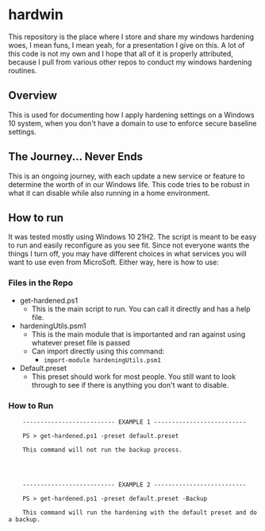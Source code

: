 # hardwin
This repository is the place where I store and share my windows hardening woes, I mean funs, I mean yeah, for a presentation I give on this.  A lot of this code is not my own and I hope that all of it is properly attributed, because I pull from various other repos to conduct my windows hardening routines.


## Overview

This is used for documenting how I apply hardening settings on a Windows 10 system, when you don't have a domain to use to enforce secure baseline settings.

## The Journey...  Never Ends

This is an ongoing journey, with each update a new service or feature to determine the worth of in our Windows life.  This code tries to be robust in what it can disable while also running in a home environment.  

## How to run 

It was tested mostly using Windows 10 21H2.  The script is meant to be easy to run and easily reconfigure as you see fit.  Since not everyone wants the things I turn off, you may have different choices in what services you will want to use even from MicroSoft.  Either way, here is how to use:


### Files in the Repo

- get-hardened.ps1
    - This is the main script to run.  You can call it directly and has a help file.
- hardeningUtils.psm1
    - This is the main module that is importanted and ran against using whatever preset file is passed
    - Can import directly using this command:
        - ```import-module hardeningUtils.psm1```
- Default.preset
    - This preset should work for most people.  You still want to look through to see if there is anything you don't want to disable.


###  How to Run

```
    -------------------------- EXAMPLE 1 --------------------------

    PS > get-hardened.ps1 -preset default.preset

    This command will not run the backup process.




    -------------------------- EXAMPLE 2 --------------------------

    PS > get-hardened.ps1 -preset default.preset -Backup

    This command will run the hardening with the default preset and do a backup.

```